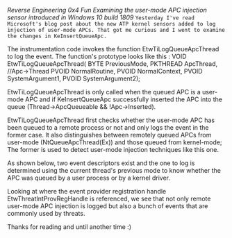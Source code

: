 *Reverse Engineering 0x4 Fun*
*Examining the user-mode APC injection sensor introduced in Windows 10 build 1809*
`Yesterday I've read Microsoft's blog post about the new ATP kernel sensors added to log injection of user-mode APCs. That got me curious and I went to examine the changes in KeInsertQueueApc.`

The instrumentation code invokes the function EtwTiLogQueueApcThread to log the event. The function's prototype looks like this :
VOID EtwTiLogQueueApcThread(
    BYTE PreviousMode,
    PKTHREAD ApcThread, //Apc->Thread
    PVOID NormalRoutine,
    PVOID NormalContext,
    PVOID SystemArgument1,
    PVOID SystemArgument2);

EtwTiLogQueueApcThread is only called when the queued APC is a user-mode APC and if KeInsertQueueApc successfully inserted the APC into the queue (Thread->ApcQueueable && !Apc->Inserted).

EtwTiLogQueueApcThread first checks whether the user-mode APC has been queued to a remote process or not and only logs the event in the former case.
It also distinguishes between remotely queued APCs from user-mode (NtQueueApcThread(Ex)) and those queued from kernel-mode; The former is used to detect user-mode injection techniques like this one.

As shown below, two event descriptors exist and the one to log is determined using the current thread's previous mode to know whether the APC was queued by a user process or by a kernel driver.



Looking at where the event provider registration handle EtwThreatIntProvRegHandle is referenced, we see that not only remote user-mode APC injection is logged but also a bunch of events that are commonly used by threats.


Thanks for reading and until another time :)


